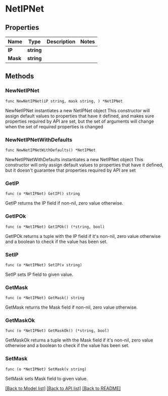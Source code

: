 # NetIPNet

## Properties

Name | Type | Description | Notes
------------ | ------------- | ------------- | -------------
**IP** | **string** |  | 
**Mask** | **string** |  | 

## Methods

### NewNetIPNet

`func NewNetIPNet(iP string, mask string, ) *NetIPNet`

NewNetIPNet instantiates a new NetIPNet object
This constructor will assign default values to properties that have it defined,
and makes sure properties required by API are set, but the set of arguments
will change when the set of required properties is changed

### NewNetIPNetWithDefaults

`func NewNetIPNetWithDefaults() *NetIPNet`

NewNetIPNetWithDefaults instantiates a new NetIPNet object
This constructor will only assign default values to properties that have it defined,
but it doesn't guarantee that properties required by API are set

### GetIP

`func (o *NetIPNet) GetIP() string`

GetIP returns the IP field if non-nil, zero value otherwise.

### GetIPOk

`func (o *NetIPNet) GetIPOk() (*string, bool)`

GetIPOk returns a tuple with the IP field if it's non-nil, zero value otherwise
and a boolean to check if the value has been set.

### SetIP

`func (o *NetIPNet) SetIP(v string)`

SetIP sets IP field to given value.


### GetMask

`func (o *NetIPNet) GetMask() string`

GetMask returns the Mask field if non-nil, zero value otherwise.

### GetMaskOk

`func (o *NetIPNet) GetMaskOk() (*string, bool)`

GetMaskOk returns a tuple with the Mask field if it's non-nil, zero value otherwise
and a boolean to check if the value has been set.

### SetMask

`func (o *NetIPNet) SetMask(v string)`

SetMask sets Mask field to given value.



[[Back to Model list]](../README.md#documentation-for-models) [[Back to API list]](../README.md#documentation-for-api-endpoints) [[Back to README]](../README.md)


